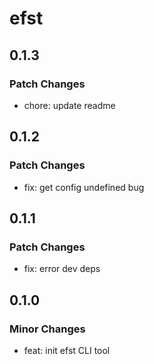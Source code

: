 # efst

## 0.1.3

### Patch Changes

- chore: update readme

## 0.1.2

### Patch Changes

- fix: get config undefined bug

## 0.1.1

### Patch Changes

- fix: error dev deps

## 0.1.0

### Minor Changes

- feat: init efst CLI tool
